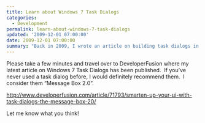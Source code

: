 ```yaml
---
title: Learn about Windows 7 Task Dialogs
categories:
  - Development
permalink: learn-about-windows-7-task-dialogs
updated: '2009-12-01 07:00:00'
date: 2009-12-01 07:00:00
summary: "Back in 2009, I wrote an article on building task dialogs in Windows 7"
---
```


<p>Please take a few minutes and travel over to DeveloperFusion where my latest article on Windows 7 Task Dialogs has been published.&#160; If you’ve never used a task dialog before, I would definitely recommend them.&#160; I consider them “Message Box 2.0”.</p>  <p><a title="http://www.developerfusion.com/article/71793/smarten-up-your-ui-with-task-dialogs-the-message-box-20/" href="http://www.developerfusion.com/article/71793/smarten-up-your-ui-with-task-dialogs-the-message-box-20/">http://www.developerfusion.com/article/71793/smarten-up-your-ui-with-task-dialogs-the-message-box-20/</a></p>  <p>Let me know what you think!</p>